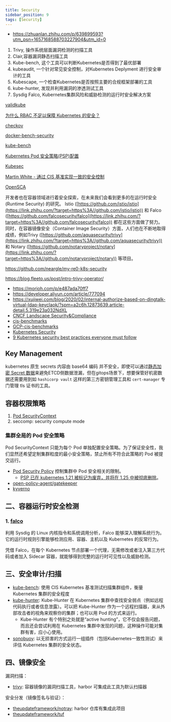 ```yaml
---
title: Security
sidebar_position: 9
tags: [Security]
---
```

- https://zhuanlan.zhihu.com/p/639899593?utm_psn=1657168588703227904&utm_id=0
1. Trivy, 操作系统层面漏洞检测的扫描工具
2. Clair,容器漏洞静态扫描工具
3. Kube-bench, 这个工具可以判断Kubernetes是否得到了最优部署
4. kubeaudit, 一个针对常见安全控制，对Kubernetes Deplyment 进行安全审计的工具
5. Kubescape, 一个检查Kubernetes是否按照主要的合规框架部署的工具
6. kube-hunter, 发现并利用漏洞的渗透测试工具
7. Sysdig Falco, Kubernetes集群风险和威胁检测的运行时安全解决方案


[validkube](https://github.com/komodorio/validkube)

[为什么 RBAC 不足以保障 Kubernetes 的安全？](https://zhuanlan.zhihu.com/p/339078684)

[checkov](https://github.com/bridgecrewio/checkov)

[docker-bench-security](https://github.com/docker/docker-bench-security)

[kube-bench](https://github.com/aquasecurity/kube-bench/tree/main)

[Kubernetes Pod 安全策略(PSP)配置](https://www.qikqiak.com/post/setup-psp-in-k8s/)

[Kubesec](https://kubesec.io/)

[Martin White - 通过 CIS 基准实现一致的安全控制](https://www.youtube.com/watch?v=53-v3stlnCo)

[OpenSCA](https://github.com/XmirrorSecurity/OpenSCA-cli)


开发者也在容器领域进行着安全探索，在未来我们会看到更多的在运行时安全 (Runtime Security) 的研究。
Istio ([https://github.com/istio/istio](https://link.zhihu.com/?target=https%3A//github.com/istio/istio)) 和 Falco ([https://github.com/falcosecurity/falco](https://link.zhihu.com/?target=https%3A//github.com/falcosecurity/falco)) 都在这些方面做了努力。同时，在容器镜像安全（Container Image Security）方面，人们也在不断地取得成绩，例如Trivy ([https://github.com/aquasecurity/trivy](https://link.zhihu.com/?target=https%3A//github.com/aquasecurity/trivy)) 和 Notary ([https://github.com/notaryproject/notary](https://link.zhihu.com/?target=https%3A//github.com/notaryproject/notary)) 等项目。


https://github.com/neargle/my-re0-k8s-security

https://blog.fleeto.us/post/intro-trivy-operator/

- https://morioh.com/p/e487ada70ff7
- https://developer.aliyun.com/article/777094
- https://xujiwei.com/blog/2020/02/internal-authorize-based-on-dingtalk-virtual-ldap-keyclaok/?spm=a2c6h.12873639.article-detail.5.319e23a032NdXL
- [CNCF Landscape Security&Compliance](https://landscape.cncf.io/card-mode?category=security-compliance&grouping=category)
- [cis-benchmarks](https://www.cisecurity.org/cis-benchmarks/)
- [GCP-cis-benchmarks](https://cloud.google.com/kubernetes-engine/docs/concepts/cis-benchmarks)
- [Kubernetes Security](https://kubernetes.io/docs/concepts/security/)
- [9 Kubernetes security best practices everyone must follow](https://www.cncf.io/blog/2019/01/14/9-kubernetes-security-best-practices-everyone-must-follow/)


## Key Management
kubernetes 原生 secrets 内容由 base64 编码 并不安全，即使可以通过[静态加密 Secret 数据](https://kubernetes.io/zh-cn/docs/tasks/administer-cluster/encrypt-data/)来避免ETCD侧数据泄漏，但在gitops场景下，想要保管好机密数据还需要用到如 `hashicorp vault` 这样的第三方密钥管理工具和 `cert-manager` 专门管理 tls 证书的工具。

## 容器权限策略

1. [Pod SecurityContext](https://kubernetes.io/docs/tasks/configure-pod-container/security-context/)
2. seccomp: security compute mode

### 集群全局的 Pod 安全策略

Pod SecurityContext 只能为每个 Pod 单独配置安全策略。为了保证安全性，我们显然还希望定制集群粒度的最小安全策略，禁止所有不符合此策略的 Pod 被提交运行。

- [Pod Security Policy](https://kubernetes.io/docs/concepts/policy/pod-security-policy/) 控制集群中 Pod 安全相关的限制。
  - [ PSP 已在 kubernetes 1.21 被标记为废弃，并将在 1.25 中被彻底删除](https://github.com/kubernetes/kubernetes/pull/97171)。
- [open-policy-agent/gatekeeper](https://github.com/open-policy-agent/gatekeeper)
- [kyverno](https://github.com/kyverno/kyverno)

## 二、容器运行时安全检测

### 1. [falco](https://github.com/falcosecurity/falco)

利用 Sysdig 的 Linux 内核指令和系统调用分析，Falco 能够深入理解系统行为。它的运行时规则引擎能够检测应用、容器、主机以及 Kubernetes 的反常行为。

凭借 Falco，在每个 Kubernetes 节点部署一个代理，无需修改或者注入第三方代码或者加入 Sidecar 容器，就能够得到完整的运行时可见性以及威胁检测。

## 三、安全审计/扫描

- [kube-bench](https://github.com/aquasecurity/kube-bench): 使用 CIS Kubernetes 基准测试扫描集群组件，衡量 Kubernetes 集群的安全程度
- [kube-hunter](https://github.com/aquasecurity/kube-hunter): Kube-Hunter 在 Kubernetes 集群中查找安全弱点（例如远程代码执行或者信息泄露）。可以把 Kube-Hunter 作为一个远程扫描器，来从外部攻击者的视角来观察你的集群；也可以用 Pod 的方式来运行。
  - Kube-Hunter 有个特别之处就是“active hunting”，它不仅会报告问题，而且还会尝试利用在 Kubernetes 集群中发现的问题，这种操作可能对集群有害，应小心使用。
- [sonobuoy](https://github.com/vmware-tanzu/sonobuoy): 以无损害的方式运行一组插件（包括Kubernetes一致性测试）来评估 Kubernetes 集群的安全状态。

## 四、镜像安全

漏洞扫描：

- [trivy](https://github.com/aquasecurity/trivy): 容器镜像的漏洞扫描工具，harbor 可集成此工具为默认扫描器

安全分发（镜像签名与验证）：

- [theupdateframework/notray](https://github.com/theupdateframework/notary): harbor 仓库有集成此项目
- [theupdateframework/tuf](https://github.com/theupdateframework/tuf)
